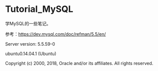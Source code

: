 # Tutorial_MySQL
学MySQL的一些笔记。

参考：https://dev.mysql.com/doc/refman/5.5/en/

Server version: 5.5.59-0 

ubuntu0.14.04.1 (Ubuntu)

Copyright (c) 2000, 2018, Oracle and/or its affiliates. All rights reserved.
